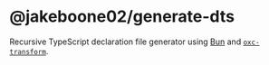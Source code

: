 # @jakeboone02/generate-dts

Recursive TypeScript declaration file generator using [Bun](https://bun.sh/) and [`oxc-transform`](https://www.npmjs.com/package/oxc-transform).